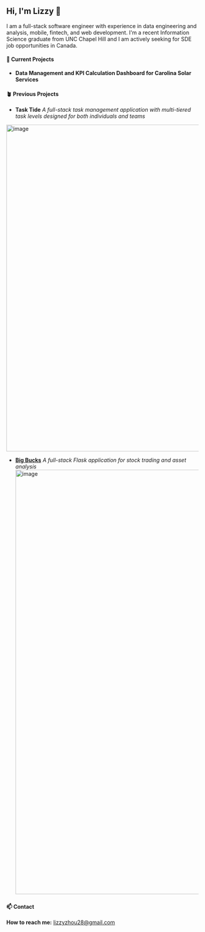 ## Hi, I'm Lizzy 👋

I am a full-stack software engineer with experience in data engineering and analysis, mobile, fintech, and web development. I'm a recent Information Science graduate from UNC Chapel Hill and I am actively seeking for SDE job opportunities in Canada.

#### 🌱 Current Projects
-  **Data Management and KPI Calculation Dashboard for Carolina Solar Services**


#### 🪴 Previous Projects
- **Task Tide**
*A full-stack task management application with multi-tiered task levels designed for both individuals and teams*
<img width="856" alt="image" src="https://github.com/user-attachments/assets/1a21a8de-a95d-48a8-beef-d57102322874">

- **[Big Bucks](https://bigbucks.onrender.com/)**
*A full-stack Flask application for stock trading and asset analysis*
  <img width="1112" alt="image" src="https://github.com/user-attachments/assets/adbd1271-3080-4468-af2b-ae8eca9f6ee2">


#### 📫 Contact
**How to reach me:** lizzyzhou28@gmail.com

